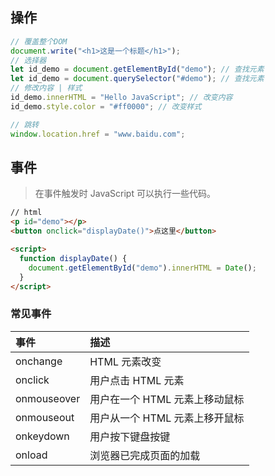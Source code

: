 <!--
title: 21-常用操作
sort:
-->

## 操作

```javascript
// 覆盖整个DOM
document.write("<h1>这是一个标题</h1>");
// 选择器
let id_demo = document.getElementById("demo"); // 查找元素
let id_demo = document.querySelector("#demo"); // 查找元素
// 修改内容 | 样式
id_demo.innerHTML = "Hello JavaScript"; // 改变内容
id_demo.style.color = "#ff0000"; // 改变样式

// 跳转
window.location.href = "www.baidu.com";
```

## 事件

> 在事件触发时 JavaScript 可以执行一些代码。

```html
// html
<p id="demo"></p>
<button onclick="displayDate()">点这里</button>

<script>
  function displayDate() {
    document.getElementById("demo").innerHTML = Date();
  }
</script>
```

### 常见事件

| 事件        | 描述                           |
| :---------- | :----------------------------- |
| onchange    | HTML 元素改变                  |
| onclick     | 用户点击 HTML 元素             |
| onmouseover | 用户在一个 HTML 元素上移动鼠标 |
| onmouseout  | 用户从一个 HTML 元素上移开鼠标 |
| onkeydown   | 用户按下键盘按键               |
| onload      | 浏览器已完成页面的加载         |

##
